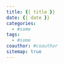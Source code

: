 ```yaml
---
title: {{ title }}
date: {{ date }}
categories:
  - #some
tags:
  - #some
coauthor: #coauthor
sitemap: true
---
```

